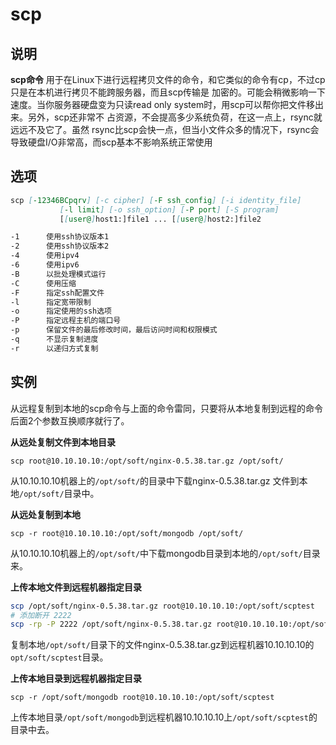 # **scp**

## 说明

**scp命令** 用于在Linux下进行远程拷贝文件的命令，和它类似的命令有cp，不过cp只是在本机进行拷贝不能跨服务器，而且scp传输是
加密的。可能会稍微影响一下速度。当你服务器硬盘变为只读read only system时，用scp可以帮你把文件移出来。另外，scp还非常不
占资源，不会提高多少系统负荷，在这一点上，rsync就远远不及它了。虽然 rsync比scp会快一点，但当小文件众多的情况下，rsync会
导致硬盘I/O非常高，而scp基本不影响系统正常使用

## 选项

```markdown
scp [-12346BCpqrv] [-c cipher] [-F ssh_config] [-i identity_file]
           [-l limit] [-o ssh_option] [-P port] [-S program]
           [[user@]host1:]file1 ... [[user@]host2:]file2

-1      使用ssh协议版本1
-2      使用ssh协议版本2
-4      使用ipv4
-6      使用ipv6
-B      以批处理模式运行
-C      使用压缩
-F      指定ssh配置文件
-l      指定宽带限制
-o      指定使用的ssh选项
-P      指定远程主机的端口号
-p      保留文件的最后修改时间，最后访问时间和权限模式
-q      不显示复制进度
-r      以递归方式复制
```

## 实例

从远程复制到本地的scp命令与上面的命令雷同，只要将从本地复制到远程的命令后面2个参数互换顺序就行了。

 **从远处复制文件到本地目录** 

```
scp root@10.10.10.10:/opt/soft/nginx-0.5.38.tar.gz /opt/soft/
```

从10.10.10.10机器上的`/opt/soft/`的目录中下载nginx-0.5.38.tar.gz 文件到本地`/opt/soft/`目录中。

 **从远处复制到本地** 

```
scp -r root@10.10.10.10:/opt/soft/mongodb /opt/soft/
```

从10.10.10.10机器上的`/opt/soft/`中下载mongodb目录到本地的`/opt/soft/`目录来。

 **上传本地文件到远程机器指定目录** 

```bash
scp /opt/soft/nginx-0.5.38.tar.gz root@10.10.10.10:/opt/soft/scptest
# 添加断开 2222
scp -rp -P 2222 /opt/soft/nginx-0.5.38.tar.gz root@10.10.10.10:/opt/soft/scptest
```

复制本地`/opt/soft/`目录下的文件nginx-0.5.38.tar.gz到远程机器10.10.10.10的`opt/soft/scptest`目录。

 **上传本地目录到远程机器指定目录** 

```
scp -r /opt/soft/mongodb root@10.10.10.10:/opt/soft/scptest
```

上传本地目录`/opt/soft/mongodb`到远程机器10.10.10.10上`/opt/soft/scptest`的目录中去。



